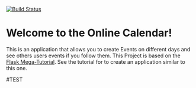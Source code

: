 [![Build Status](https://dev.azure.com/LolerhHero-github/Online_Calendar/_apis/build/status/LolerHero.Online_Calendar?branchName=master)](https://dev.azure.com/LolerhHero-github/Online_Calendar/_build/latest?definitionId=1&branchName=master)

# Welcome to the Online Calendar!

This is an application that allows you to create Events on different days and see others users events if you follow them.
This Project is based on the [Flask Mega-Tutorial](https://blog.miguelgrinberg.com/post/the-flask-mega-tutorial-part-i-hello-world). See the tutorial for to create an application similar to this one.

#TEST
